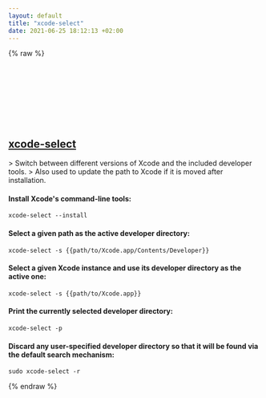 ```yaml
---
layout: default
title: "xcode-select"
date: 2021-06-25 18:12:13 +02:00
---
```

{% raw %}
<h2 id="xcode-select">
  <a href="/en/osx/xcode-select.html">xcode-select</a> <a href="#xcode-select"><svg class="icon">
    <use href="/assets/images/unicode_sprite.svg#link" />
  </svg></a>
</h2>
> Switch between different versions of Xcode and the included developer tools.
> Also used to update the path to Xcode if it is moved after installation.

#### Install Xcode's command-line tools:
```shell
xcode-select --install
```
#### Select a given path as the active developer directory:
```shell
xcode-select -s {{path/to/Xcode.app/Contents/Developer}}
```
#### Select a given Xcode instance and use its developer directory as the active one:
```shell
xcode-select -s {{path/to/Xcode.app}}
```
#### Print the currently selected developer directory:
```shell
xcode-select -p
```
#### Discard any user-specified developer directory so that it will be found via the default search mechanism:
```shell
sudo xcode-select -r
```
{% endraw %}